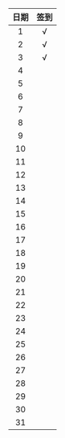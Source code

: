 |  日期  |  签到  |
| :--: | :--: |
|  1   |  √   |
|  2   |  √   |
|  3   |  √   |
|  4   |      |
|  5   |      |
|  6   |      |
|  7   |      |
|  8   |      |
|  9   |      |
|  10  |      |
|  11  |      |
|  12  |      |
|  13  |      |
|  14  |      |
|  15  |      |
|  16  |      |
|  17  |      |
|  18  |      |
|  19  |      |
|  20  |      |
|  21  |      |
|  22  |      |
|  23  |      |
|  24  |      |
|  25  |      |
|  26  |      |
|  27  |      |
|  28  |      |
|  29  |      |
|  30  |      |
|  31  |      |
